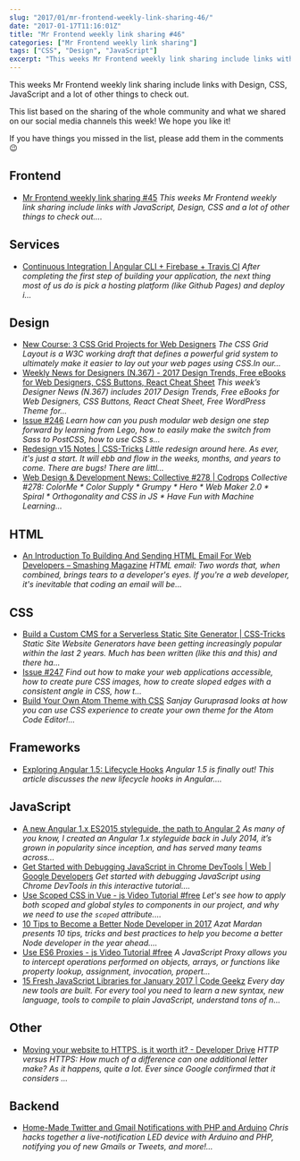 ```yaml
---
slug: "2017/01/mr-frontend-weekly-link-sharing-46/"
date: "2017-01-17T11:16:01Z"
title: "Mr Frontend weekly link sharing #46"
categories: ["Mr Frontend weekly link sharing"]
tags: ["CSS", "Design", "JavaScript"]
excerpt: "This weeks Mr Frontend weekly link sharing include links with Design, CSS, JavaScript and a lot of ..."
---
```


This weeks Mr Frontend weekly link sharing include links with Design, CSS, JavaScript and a lot of other things to check out.

This list based on the sharing of the whole community and what we shared on our social media channels this week! We hope you like it!

If you have things you missed in the list, please add them in the comments 😉

## Frontend

* [Mr Frontend weekly link sharing #45](http://blog.mrfrontend.org/2017/01/mr-frontend-weekly-link-sharing-45/ "Mr Frontend weekly link sharing #45") _This weeks Mr Frontend weekly link sharing include links with JavaScript, Design, CSS and a lot of other things to check out...._

## Services

* [Continuous Integration | Angular CLI + Firebase + Travis CI](http://buff.ly/2i3JDEn "Continuous Integration | Angular CLI + Firebase + Travis CI") _After completing the first step of building your application, the next thing most of us do is pick a hosting platform (like Github Pages) and deploy i..._

## Design

* [New Course: 3 CSS Grid Projects for Web Designers](http://buff.ly/2isnFXY "New Course: 3 CSS Grid Projects for Web Designers") _The CSS Grid Layout is a W3C working draft that defines a powerful grid system to ultimately make it easier to lay out your web pages using CSS.In our..._
* [Weekly News for Designers (N.367) - 2017 Design Trends, Free eBooks for Web Designers, CSS Buttons, React Cheat Sheet](http://buff.ly/2i60fqc "Weekly News for Designers (N.367) - 2017 Design Trends, Free eBooks for Web Designers, CSS Buttons, React Cheat Sheet") _This week’s Designer News (N.367) includes 2017 Design Trends, Free eBooks for Web Designers, CSS Buttons, React Cheat Sheet, Free WordPress Theme for..._
* [Issue #246](http://buff.ly/2jrMiYR "Issue #246") _Learn how can you push modular web design one step forward by learning from Lego, how to easily make the switch from Sass to PostCSS, how to use CSS s..._
* [Redesign v15 Notes | CSS-Tricks](http://buff.ly/2iOrSZ6 "Redesign v15 Notes | CSS-Tricks") _Little redesign around here. As ever, it's just a start. It will ebb and flow in the weeks, months, and years to come. There are bugs! There are littl..._
* [Web Design & Development News: Collective #278 | Codrops](http://buff.ly/2jfDSQ3 "Web Design & Development News: Collective #278 | Codrops") _Collective #278: ColorMe * Color Supply * Grumpy * Hero * Web Maker 2.0 * Spiral * Orthogonality and CSS in JS * Have Fun with Machine Learning..._

## HTML

* [An Introduction To Building And Sending HTML Email For Web Developers – Smashing Magazine](http://buff.ly/2iABoMg "An Introduction To Building And Sending HTML Email For Web Developers – Smashing Magazine") _HTML email: Two words that, when combined, brings tears to a developer's eyes. If you're a web developer, it's inevitable that coding an email will be..._

## CSS

* [Build a Custom CMS for a Serverless Static Site Generator | CSS-Tricks](http://buff.ly/2j5FPjm "Build a Custom CMS for a Serverless Static Site Generator | CSS-Tricks") _Static Site Website Generators have been getting increasingly popular within the last 2 years. Much has been written (like this and this) and there ha..._
* [Issue #247](http://buff.ly/2j2VFNI "Issue #247") _Find out how to make your web applications accessible, how to create pure CSS images, how to create sloped edges with a consistent angle in CSS, how t..._
* [Build Your Own Atom Theme with CSS](http://buff.ly/2iZ3JwS "Build Your Own Atom Theme with CSS") _Sanjay Guruprasad looks at how you can use CSS experience to create your own theme for the Atom Code Editor!..._

## Frameworks

* [Exploring Angular 1.5: Lifecycle Hooks](http://buff.ly/2j5AIzN "Exploring Angular 1.5: Lifecycle Hooks") _Angular 1.5 is finally out! This article discusses the new lifecycle hooks in Angular...._

## JavaScript

* [A new Angular 1.x ES2015 styleguide, the path to Angular 2](http://buff.ly/2j5FeOy "A new Angular 1.x ES2015 styleguide, the path to Angular 2") _As many of you know, I created an Angular 1.x styleguide back in July 2014, it’s grown in popularity since inception, and has served many teams across..._
* [Get Started with Debugging JavaScript in Chrome DevTools | Web | Google Developers](http://buff.ly/2jcxJYP "Get Started with Debugging JavaScript in Chrome DevTools | Web | Google Developers") _Get started with debugging JavaScript using Chrome DevTools in this interactive tutorial...._
* [Use Scoped CSS in Vue - js Video Tutorial #free](http://buff.ly/2ignzVS "Use Scoped CSS in Vue - js Video Tutorial #free") _Let's see how to apply both scoped and global styles to components in our project, and why we need to use the `scoped` attribute...._
* [10 Tips to Become a Better Node Developer in 2017](http://buff.ly/2j5mlOp "10 Tips to Become a Better Node Developer in 2017") _Azat Mardan presents 10 tips, tricks and best practices to help you become a better Node developer in the year ahead...._
* [Use ES6 Proxies - js Video Tutorial #free](http://buff.ly/2istIeW "Use ES6 Proxies - js Video Tutorial #free") _A JavaScript Proxy allows you to intercept operations performed on objects, arrays, or functions like property lookup, assignment, invocation, propert..._
* [15 Fresh JavaScript Libraries for January 2017 | Code Geekz](http://buff.ly/2jfKyxW "15 Fresh JavaScript Libraries for January 2017 | Code Geekz") _Every day new tools are built. For every tool you need to learn a new syntax, new language, tools to compile to plain JavaScript, understand tons of n..._

## Other

* [Moving your website to HTTPS, is it worth it? - Developer Drive](http://buff.ly/2inv9PQ "Moving your website to HTTPS, is it worth it? - Developer Drive") _HTTP versus HTTPS: How much of a difference can one additional letter make? As it happens, quite a lot. Ever since Google confirmed that it considers ..._

## Backend

* [Home-Made Twitter and Gmail Notifications with PHP and Arduino](http://buff.ly/2iqVIiA "Home-Made Twitter and Gmail Notifications with PHP and Arduino") _Chris hacks together a live-notification LED device with Arduino and PHP, notifying you of new Gmails or Tweets, and more!..._